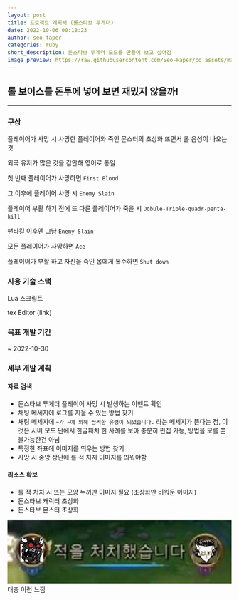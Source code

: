 ```yaml
---
layout: post
title: 프로젝트 계획서 (롤스타브 투게더)
date: 2022-10-06 00:18:23
author: seo-faper
categories: ruby
short_description: 돈스타브 투게더 모드를 만들어 보고 싶어짐
image_preview: https://raw.githubusercontent.com/Seo-Faper/cq_assets/master/heroes/cos_pr_17_23.png
---
```


## 롤 보이스를 돈투에 넣어 보면 재밌지 않을까! 
---

### 구상 

플레이어가 사망 시 사망한 플레이어와 죽인 몬스터의 초상화 뜨면서 롤 음성이 나오는 것

외국 유저가 많은 것을 감안해 영어로 통일

첫 번째 플레이어가 사망하면 `First Blood`

그 이후에 플레이어 사망 시 `Enemy Slain`

플레이어 부활 하기 전에 또 다른 플레이어가 죽을 시 `Dobule-Triple-quadr-penta-kill`

팬타킬 이후엔 그냥 `Enemy Slain`

모든 플레이어가 사망하면 `Ace`

플레이어가 부활 하고 자신을 죽인 몹에게 복수하면 `Shut down`

### 사용 기술 스택

Lua 스크립트

tex Editor <a herf="https://ko.overleaf.com/" target='_blank' >(link)</a>

### 목표 개발 기간 

~ 2022-10-30

### 세부 개발 계획


#### 자료 검색

- 돈스타브 투게더 플레이어 사망 시 발생하는 이벤트 확인
- 채팅 메세지에 로그를 지울 수 있는 방법 찾기
- 채팅 메세지에 `~가 ~에 의해 끔찍한 유령이 되었습니다.` 라는 메세지가 뜬다는 점, 이것은 서버 모드 단에서 한글패치 한 사례를 보아 충분히 편집 가능, 방법을 모를 뿐 불가능한건 아님
- 특정한 좌표에 이미지를 띄우는 방법 찾기
- 사망 시 중앙 상단에 롤 적 처지 이미지를 띄워야함 

#### 리소스 확보

- 롤 적 처치 시 뜨는 모양 누끼딴 이미지 필요 (초상화만 비워둔 이미지)
- 돈스타브 캐릭터 초상화
- 돈스타브 몬스터 초상화

<img src="../img/23.JPG">
대충 이런 느낌